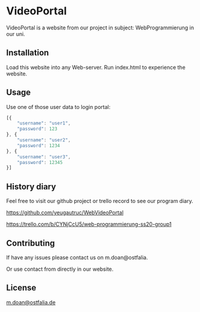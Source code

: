 # VideoPortal

VideoPortal is a website from our project in subject: WebProgrammierung in our uni.

## Installation

Load this website into any Web-server. Run index.html to experience the website.

## Usage

Use one of those user data to login portal:
```javascript
[{
    "username": "user1",
    "password": 123
}, {
    "username": "user2",
    "password": 1234
}, {
    "username": "user3",
    "password": 12345
}]
```
## History diary

Feel free to visit our github project or trello record to see our program diary.

https://github.com/yeugautruc/WebVideoPortal

https://trello.com/b/CYNjCcU5/web-programmierung-ss20-group1

## Contributing
If have any issues please contact us on m.doan@ostfalia.

Or use contact from directly in our website.

## License
m.doan@ostfalia.de
